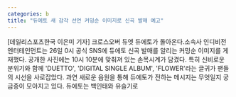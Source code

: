 ```yaml
---
categories: b
title: "듀에토 새 감각 선언 커밍순 이미지로 신곡 발매 예고"
---
```

[데일리스포츠한국 이은미 기자] 크로스오버 듀엣 듀에토가 돌아온다.소속사 인디비전 엔터테인먼트는 26일 0시 공식 SNS에 듀에토 신곡 발매를 알리는 커밍순 이미지를 게재했다. 공개한 사진에는 10시 10분에 맞춰져 있는 손목시계가 담겼다. 특히 신비로운 분위기와 함께 &#39;DUETTO&#39;, &#39;DIGITAL SINGLE ALBUM&#39;, &#39;FLOWER&#39;라는 글귀가 팬들의 시선을 사로잡았다. 과연 새로운 음원을 통해 듀에토가 전하는 메시지는 무엇일지 궁금증이 모아지고 있다. 듀에토는 백인태와 유슬기로